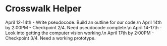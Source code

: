 # Crosswalk Helper
April 12-14th        - Write pseudocode. Build an outline for our code.\n
April 14th by 2:00PM - Checkpoint 2/4. Need pseudocode complete.\n
April 14-17th        - Look into getting the computer vision working.\n
April 17th by 2:00PM - Checkpoint 3/4. Need a working prototype.
